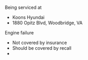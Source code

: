 Being serviced at
* Koons Hyundai
* 1880 Opitz Blvd, Woodbridge, VA

Engine failure
* Not covered by insurance
* Should be covered by recall
* 
